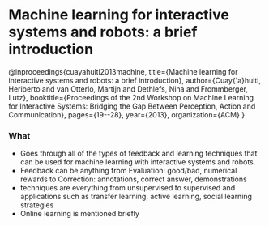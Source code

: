 # Machine learning for interactive systems and robots: a brief introduction

@inproceedings{cuayahuitl2013machine,
  title={Machine learning for interactive systems and robots: a brief introduction},
  author={Cuay{\'a}huitl, Heriberto and van Otterlo, Martijn and Dethlefs, Nina and Frommberger, Lutz},
  booktitle={Proceedings of the 2nd Workshop on Machine Learning for Interactive Systems: Bridging the Gap Between Perception, Action and Communication},
  pages={19--28},
  year={2013},
  organization={ACM}
}

### What
- Goes through all of the types of feedback and learning techniques that can be used for machine learning with interactive systems and robots.
- Feedback can be anything from Evaluation: good/bad, numerical rewards to Correction: annotations, correct answer, demonstrations
- techniques are everything from unsupervised to supervised and applications such as transfer learning, active learning, social learning strategies
- Online learning is mentioned briefly
